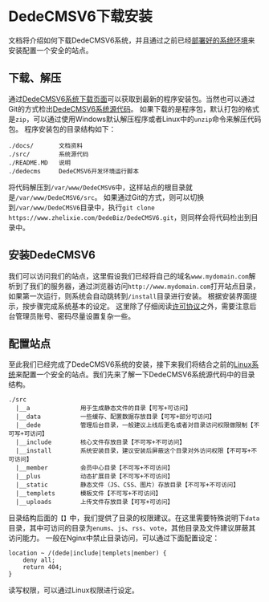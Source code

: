 # DedeCMSV6下载安装
文档将介绍如何下载DedeCMSV6系统，并且通过之前已经[部署好的系统环境](quick_env.md)来安装配置一个安全的站点。

## 下载、解压
通过[DedeCMSV6系统下载页面](/download)可以获取到最新的程序安装包。当然也可以通过Git的方式检出[DedeCMSV6系统源代码](/git)。
如果下载的是程序包，默认打包的格式是`zip`，可以通过使用Windows默认解压程序或者Linux中的`unzip`命令来解压代码包。
程序安装包的目录结构如下：
```
./docs/       文档资料
./src/        系统源代码
./README.MD   说明
./dedecms     DedeCMSV6开发环境运行脚本
```
将代码解压到`/var/www/DedeCMSV6`中，这样站点的根目录就是`/var/www/DedeCMSV6/src`。
如果通过Git的方式，则可以切换到`/var/www/DedeCMSV6`目录中，执行`git clone https://www.zhelixie.com/DedeBiz/DedeCMSV6.git`，则同样会将代码检出到目录中。

## 安装DedeCMSV6
我们可以访问我们的站点，这里假设我们已经将自己的域名`www.mydomain.com`解析到了我们的服务器，通过浏览器访问`http://www.mydomain.com`打开站点目录，如果第一次运行，则系统会自动跳转到`/install`目录进行安装。
根据安装界面提示，按步骤完成系统基本的设定。
这里除了仔细阅读[许可协议](/license)之外，需要注意后台管理员账号、密码尽量设置复杂一些。

## 配置站点
至此我们已经完成了DedeCMSV6系统的安装，接下来我们将结合之前的[Linux系统](quick_env.md#heading-2)来配置一个安全的站点。我们先来了解一下DedeCMSV6系统源代码中的目录结构。
```
./src
  |__a              用于生成静态文件的目录【可写+可访问】
  |__data           一些缓存、配置数据存放目录【可写+部分可访问】
  |__dede           管理后台目录，一般建议上线后更名或者对目录访问权限做限制【不可写+可访问】
  |__include        核心文件存放目录【不可写+不可访问】
  |__install        系统安装目录，建议安装后屏蔽这个目录对外访问权限【不可写+不可访问】
  |__member         会员中心目录【不可写+不可访问】
  |__plus           动态扩展目录【不可写+不可访问】
  |__static         静态文件（JS、CSS、图片）存放目录【不可写+不可访问】
  |__templets       模板文件【不可写+不可访问】
  |__uploads        上传文件存放目录【可写+可访问】
```
目录结构后面的`【】`中，我们提供了目录的权限建议。在这里需要特殊说明下`data`目录，其中可访问的目录为`enums`、`js`、`rss`、`vote`，其他目录及文件建议屏蔽其访问能力。
一般在Nginx中禁止目录访问，可以通过下面配置设定：
```
location ~ /(dede|include|templets|member) {
    deny all;
    return 404;
}
```
读写权限，可以通过Linux权限进行设定。
